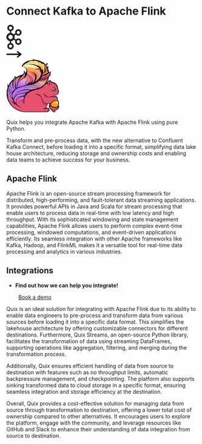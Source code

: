 # Connect Kafka to Apache Flink

<div class="connect-images cards blog-grid-card" markdown>
<div>
<img src="../images/kafka_logo.png" width="40px" />
</div>
<div>
<img src="../images/arrow.svg" width="40px" />
</div>
<div>
<img src="./images/apache-flink_1.jpg" />
</div>
</div>

Quix helps you integrate Apache Kafka with Apache Flink using pure Python.

Transform and pre-process data, with the new alternative to Confluent Kafka Connect, before loading it into a specific format, simplifying data lake house architecture, reducing storage and ownership costs and enabling data teams to achieve success for your business.

## Apache Flink

Apache Flink is an open-source stream processing framework for distributed, high-performing, and fault-tolerant data streaming applications. It provides powerful APIs in Java and Scala for stream processing that enable users to process data in real-time with low latency and high throughput. With its sophisticated windowing and state management capabilities, Apache Flink allows users to perform complex event-time processing, windowed computations, and event-driven applications efficiently. Its seamless integration with other Apache frameworks like Kafka, Hadoop, and FlinkML makes it a versatile tool for real-time data processing and analytics in various industries.

## Integrations

<div class="grid cards" markdown>

- __Find out how we can help you integrate!__

    <a class="md-button md-button--primary" href="https://quix.io/book-a-demo" target="_blank" style="margin:.5rem;">Book a demo</a>

</div>


Quix is an ideal solution for integrating with Apache Flink due to its ability to enable data engineers to pre-process and transform data from various sources before loading it into a specific data format. This simplifies the lakehouse architecture by offering customizable connectors for different destinations. Furthermore, Quix Streams, an open-source Python library, facilitates the transformation of data using streaming DataFrames, supporting operations like aggregation, filtering, and merging during the transformation process. 

Additionally, Quix ensures efficient handling of data from source to destination with features such as no throughput limits, automatic backpressure management, and checkpointing. The platform also supports sinking transformed data to cloud storage in a specific format, ensuring seamless integration and storage efficiency at the destination. 

Overall, Quix provides a cost-effective solution for managing data from source through transformation to destination, offering a lower total cost of ownership compared to other alternatives. It encourages users to explore the platform, engage with the community, and leverage resources like GitHub and Slack to enhance their understanding of data integration from source to destination.


